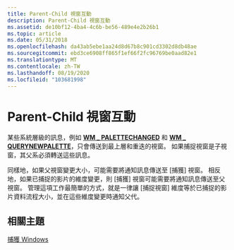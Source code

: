 ```yaml
---
title: Parent-Child 視窗互動
description: Parent-Child 視窗互動
ms.assetid: de10bf12-4ba4-4c6b-be56-489e4e2b26b1
ms.topic: article
ms.date: 05/31/2018
ms.openlocfilehash: da43ab5ebe1aa24d8d67b8c901cd3302d8db48ae
ms.sourcegitcommit: ebd3ce6908ff865f1ef66f2fc96769be0aad82e1
ms.translationtype: MT
ms.contentlocale: zh-TW
ms.lasthandoff: 08/19/2020
ms.locfileid: "103681998"
---
```

# <a name="parent-child-window-interaction"></a>Parent-Child 視窗互動

某些系統層級的訊息，例如 [**WM \_ PALETTECHANGED**](/windows/desktop/gdi/wm-palettechanged) 和 [**WM \_ QUERYNEWPALETTE**](/windows/desktop/gdi/wm-querynewpalette)，只會傳送到最上層和重迭的視窗。 如果捕捉視窗是子視窗，其父系必須轉送這些訊息。

同樣地，如果父視窗變更大小，可能需要將通知訊息傳送至 [捕獲] 視窗。 相反地，如果已捕捉的影片的維度變更，則 [捕獲] 視窗可能需要將通知訊息傳送至父視窗。 管理這項工作最簡單的方式，就是一律讓 [捕捉視窗] 維度等於已捕捉的影片資料流程大小，並在這些維度變更時通知父代。

## <a name="related-topics"></a>相關主題

<dl> <dt>

[捕獲 Windows](capture-windows.md)
</dt> </dl>

 

 